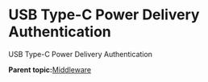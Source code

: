 # USB Type-C Power Delivery Authentication

USB Type-C Power Delivery Authentication

**Parent topic:**[Middleware](../topics/applicable_for_productrt1050_or_productrt1010_or_p.md)

